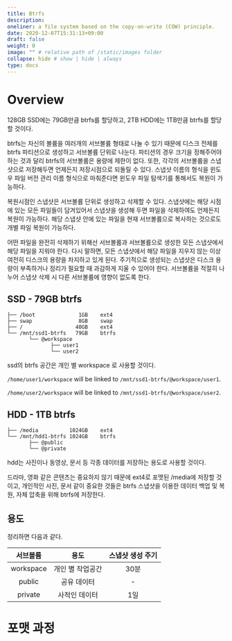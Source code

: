 ```yaml
---
title: Btrfs
description: 
oneliner: a file system based on the copy-on-write (COW) principle.
date: 2020-12-07T15:31:13+09:00
draft: false
weight: 0
image: "" # relative path of /static/images folder
collapse: hide # show | hide | always
type: docs
---
```


# Overview

128GB SSD에는 79GB만큼 btrfs를 할당하고, 2TB HDD에는 1TB만큼 btrfs를 할당할 것이다.

btrfs는 자신의 볼륨을 여러개의 서브볼륨 형태로 나눌 수 있기 때문에 디스크 전체를 btrfs 파티션으로 생성하고 서브볼륨 단위로 나눈다. 파티션의 경우 크기을 정해주어야 하는 것과 달리 btrfs의 서브볼륨은 용량에 제한이 없다. 또한, 각각의 서브볼륨을 스냅샷으로 저장해두면 언제든지 저장시점으로 되돌릴 수 있다. 스냅샷 이름의 형식을 윈도우 파일 버전 관리 이름 형식으로 마춰준다면 윈도우 파일 탐색기를 통해서도 복원이 가능하다.

복원시점인 스냅샷은 서브볼륨 단위로 생성하고 삭제할 수 있다. 스냅샷에는 해당 시점에 있는 모든 파일들이 담겨있어서 스냅샷을 생성해 두면 파일을 삭제하여도 언제든지 복원이 가능하다. 해당 스냅샷 안에 있는 파일을 현재 서브볼륨으로 복사하는 것으로도 개별 파일 복원이 가능하다.

어떤 파일을 완전히 삭제하기 위해선 서브볼륨과 서브볼륨으로 생성한 모든 스냅샷에서 해당 파일을 지워야 한다. 다시 말하면, 모든 스냅샷에서 해당 파일을 지우지 않는 이상 여전히 디스크의 용량을 차지하고 있게 된다. 주기적으로 생성되는 스냅샷은 디스크 용량이 부족하거나 정리가 필요할 때 과감하게 지울 수 있어야 한다. 서브볼륨을 적절히 나누어 스냅샷 삭제 시 다른 서브볼륨에 영향이 없도록 한다.

## SSD - 79GB btrfs

```
├── /boot              1GB    ext4
├── swap               8GB    swap
├── /                 40GB    ext4
└── /mnt/ssd1-btrfs   79GB    btrfs
       └── @workspace
              ├── user1
              └── user2
```

ssd의 btrfs 공간은 개인 별 workspace 로 사용할 것이다.

`/home/user1/workspace` will be linked to `/mnt/ssd1-btrfs/@workspace/user1`.

`/home/user2/workspace` will be linked to `/mnt/ssd1-btrfs/@workspace/user2`.

## HDD - 1TB btrfs

```
├── /media          1024GB    ext4
└── /mnt/hdd1-btrfs 1024GB    btrfs
       ├── @public
       └── @private
```

hdd는 사진이나 동영상, 문서 등 각종 데이터를 저장하는 용도로 사용할 것이다.

드라마, 영화 같은 콘텐츠는 중요하지 않기 때문에 ext4로 포맷된 /media에 저장할 것이고, 개인적인 사진, 문서 같이 중요한 것들은 btrfs 스냅샷을 이용한 데이터 백업 및 복원, 자체 압축을 위해 btrfs에 저장한다.

## 용도

정리하면 다음과 같다.

|서브볼륨|용도|스냅샷 생성 주기|
|:---:|:-----:|:---:|
|workspace|개인 별 작업공간|30분|
|public|공유 데이터|-|
|private|사적인 데이터|1일|

# 포맷 과정